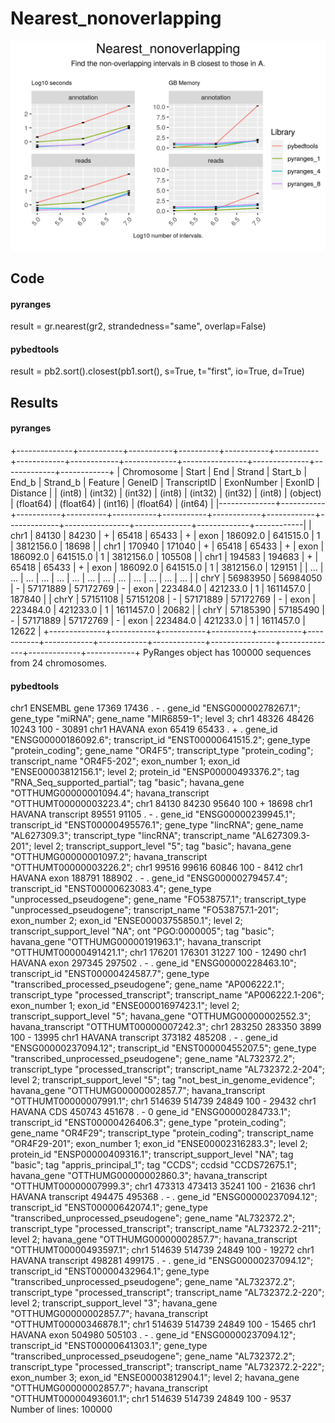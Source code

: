 # Nearest_nonoverlapping

<img src="time_memory_together_nearest_nonoverlapping.png" />

## Code

#### pyranges

result = gr.nearest(gr2, strandedness="same", overlap=False)

#### pybedtools

result = pb2.sort().closest(pb1.sort(), s=True, t="first", io=True, d=True)

## Results

#### pyranges

+--------------+-----------+-----------+----------+-----------+-----------+------------+------------+-------------+----------------+--------------+-------------+------------+
| Chromosome   | Start     | End       | Strand   | Start_b   | End_b     | Strand_b   | Feature    | GeneID      | TranscriptID   | ExonNumber   | ExonID      | Distance   |
| (int8)       | (int32)   | (int32)   | (int8)   | (int32)   | (int32)   | (int8)     | (object)   | (float64)   | (float64)      | (int16)      | (float64)   | (int64)    |
|--------------+-----------+-----------+----------+-----------+-----------+------------+------------+-------------+----------------+--------------+-------------+------------|
| chr1         | 84130     | 84230     | +        | 65418     | 65433     | +          | exon       | 186092.0    | 641515.0       | 1            | 3812156.0   | 18698      |
| chr1         | 170940    | 171040    | +        | 65418     | 65433     | +          | exon       | 186092.0    | 641515.0       | 1            | 3812156.0   | 105508     |
| chr1         | 194583    | 194683    | +        | 65418     | 65433     | +          | exon       | 186092.0    | 641515.0       | 1            | 3812156.0   | 129151     |
| ...          | ...       | ...       | ...      | ...       | ...       | ...        | ...        | ...         | ...            | ...          | ...         | ...        |
| chrY         | 56983950  | 56984050  | -        | 57171889  | 57172769  | -          | exon       | 223484.0    | 421233.0       | 1            | 1611457.0   | 187840     |
| chrY         | 57151108  | 57151208  | -        | 57171889  | 57172769  | -          | exon       | 223484.0    | 421233.0       | 1            | 1611457.0   | 20682      |
| chrY         | 57185390  | 57185490  | -        | 57171889  | 57172769  | -          | exon       | 223484.0    | 421233.0       | 1            | 1611457.0   | 12622      |
+--------------+-----------+-----------+----------+-----------+-----------+------------+------------+-------------+----------------+--------------+-------------+------------+
PyRanges object has 100000 sequences from 24 chromosomes.

#### pybedtools

chr1	ENSEMBL	gene	17369	17436	.	-	.	gene_id "ENSG00000278267.1"; gene_type "miRNA"; gene_name "MIR6859-1"; level 3;	chr1	48326	48426	10243	100	-	30891
chr1	HAVANA	exon	65419	65433	.	+	.	gene_id "ENSG00000186092.6"; transcript_id "ENST00000641515.2"; gene_type "protein_coding"; gene_name "OR4F5"; transcript_type "protein_coding"; transcript_name "OR4F5-202"; exon_number 1; exon_id "ENSE00003812156.1"; level 2; protein_id "ENSP00000493376.2"; tag "RNA_Seq_supported_partial"; tag "basic"; havana_gene "OTTHUMG00000001094.4"; havana_transcript "OTTHUMT00000003223.4";	chr1	84130	84230	95640	100	+	18698
chr1	HAVANA	transcript	89551	91105	.	-	.	gene_id "ENSG00000239945.1"; transcript_id "ENST00000495576.1"; gene_type "lincRNA"; gene_name "AL627309.3"; transcript_type "lincRNA"; transcript_name "AL627309.3-201"; level 2; transcript_support_level "5"; tag "basic"; havana_gene "OTTHUMG00000001097.2"; havana_transcript "OTTHUMT00000003226.2";	chr1	99516	99616	60846	100	-	8412
chr1	HAVANA	exon	188791	188902	.	-	.	gene_id "ENSG00000279457.4"; transcript_id "ENST00000623083.4"; gene_type "unprocessed_pseudogene"; gene_name "FO538757.1"; transcript_type "unprocessed_pseudogene"; transcript_name "FO538757.1-201"; exon_number 2; exon_id "ENSE00003755850.1"; level 2; transcript_support_level "NA"; ont "PGO:0000005"; tag "basic"; havana_gene "OTTHUMG00000191963.1"; havana_transcript "OTTHUMT00000491421.1";	chr1	176201	176301	31227	100	-	12490
chr1	HAVANA	exon	297345	297502	.	-	.	gene_id "ENSG00000228463.10"; transcript_id "ENST00000424587.7"; gene_type "transcribed_processed_pseudogene"; gene_name "AP006222.1"; transcript_type "processed_transcript"; transcript_name "AP006222.1-206"; exon_number 1; exon_id "ENSE00001697423.1"; level 2; transcript_support_level "5"; havana_gene "OTTHUMG00000002552.3"; havana_transcript "OTTHUMT00000007242.3";	chr1	283250	283350	3899	100	-	13995
chr1	HAVANA	transcript	373182	485208	.	-	.	gene_id "ENSG00000237094.12"; transcript_id "ENST00000455207.5"; gene_type "transcribed_unprocessed_pseudogene"; gene_name "AL732372.2"; transcript_type "processed_transcript"; transcript_name "AL732372.2-204"; level 2; transcript_support_level "5"; tag "not_best_in_genome_evidence"; havana_gene "OTTHUMG00000002857.7"; havana_transcript "OTTHUMT00000007991.1";	chr1	514639	514739	24849	100	-	29432
chr1	HAVANA	CDS	450743	451678	.	-	0	gene_id "ENSG00000284733.1"; transcript_id "ENST00000426406.3"; gene_type "protein_coding"; gene_name "OR4F29"; transcript_type "protein_coding"; transcript_name "OR4F29-201"; exon_number 1; exon_id "ENSE00002316283.3"; level 2; protein_id "ENSP00000409316.1"; transcript_support_level "NA"; tag "basic"; tag "appris_principal_1"; tag "CCDS"; ccdsid "CCDS72675.1"; havana_gene "OTTHUMG00000002860.3"; havana_transcript "OTTHUMT00000007999.3";	chr1	473313	473413	35241	100	-	21636
chr1	HAVANA	transcript	494475	495368	.	-	.	gene_id "ENSG00000237094.12"; transcript_id "ENST00000642074.1"; gene_type "transcribed_unprocessed_pseudogene"; gene_name "AL732372.2"; transcript_type "processed_transcript"; transcript_name "AL732372.2-211"; level 2; havana_gene "OTTHUMG00000002857.7"; havana_transcript "OTTHUMT00000493597.1";	chr1	514639	514739	24849	100	-	19272
chr1	HAVANA	transcript	498281	499175	.	-	.	gene_id "ENSG00000237094.12"; transcript_id "ENST00000432964.1"; gene_type "transcribed_unprocessed_pseudogene"; gene_name "AL732372.2"; transcript_type "processed_transcript"; transcript_name "AL732372.2-220"; level 2; transcript_support_level "3"; havana_gene "OTTHUMG00000002857.7"; havana_transcript "OTTHUMT00000346878.1";	chr1	514639	514739	24849	100	-	15465
chr1	HAVANA	exon	504980	505103	.	-	.	gene_id "ENSG00000237094.12"; transcript_id "ENST00000641303.1"; gene_type "transcribed_unprocessed_pseudogene"; gene_name "AL732372.2"; transcript_type "processed_transcript"; transcript_name "AL732372.2-222"; exon_number 3; exon_id "ENSE00003812904.1"; level 2; havana_gene "OTTHUMG00000002857.7"; havana_transcript "OTTHUMT00000493601.1";	chr1	514639	514739	24849	100	-	9537
Number of lines: 100000


